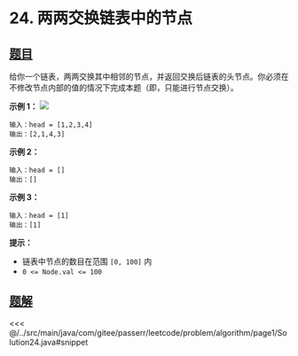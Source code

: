# 24. 两两交换链表中的节点

## [题目](https://leetcode.cn/problems/swap-nodes-in-pairs/)
给你一个链表，两两交换其中相邻的节点，并返回交换后链表的头节点。你必须在不修改节点内部的值的情况下完成本题（即，只能进行节点交换）。

**示例 1：**
![](https://assets.leetcode.com/uploads/2020/10/03/swap_ex1.jpg)

```
输入：head = [1,2,3,4]
输出：[2,1,4,3]
```

**示例 2：**

```
输入：head = []
输出：[]
```

**示例 3：**

```
输入：head = [1]
输出：[1]
```

**提示：**

* 链表中节点的数目在范围 `[0, 100]` 内
* `0 <= Node.val <= 100`


## [题解](https://github.com/PasseRR/JavaLeetCode/blob/master/src/main/java/com/gitee/passerr/leetcode/problem/algorithm/page1/Solution24.java)

<<< @/../src/main/java/com/gitee/passerr/leetcode/problem/algorithm/page1/Solution24.java#snippet
